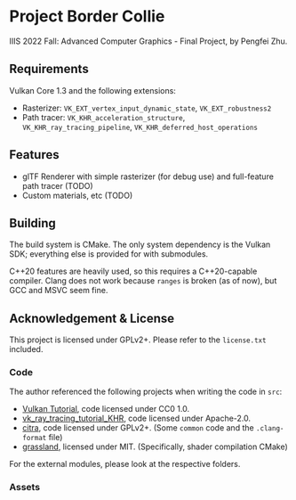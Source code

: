 # Project Border Collie
IIIS 2022 Fall: Advanced Computer Graphics - Final Project, by Pengfei Zhu.

## Requirements
Vulkan Core 1.3 and the following extensions:
* Rasterizer: `VK_EXT_vertex_input_dynamic_state`, `VK_EXT_robustness2`
* Path tracer: `VK_KHR_acceleration_structure`, `VK_KHR_ray_tracing_pipeline`, `VK_KHR_deferred_host_operations`

## Features
* glTF Renderer with simple rasterizer (for debug use) and full-feature path tracer (TODO)
* Custom materials, etc (TODO)

## Building
The build system is CMake. The only system dependency is the Vulkan SDK; everything else is provided for with submodules.

C++20 features are heavily used, so this requires a C++20-capable compiler. Clang does not work because `ranges` is broken (as of now), but GCC and MSVC seem fine.

## Acknowledgement & License
This project is licensed under GPLv2+. Please refer to the `license.txt` included.

### Code
The author referenced the following projects when writing the code in `src`:
* [Vulkan Tutorial](https://vulkan-tutorial.com/), code licensed under CC0 1.0.
* [vk_ray_tracing_tutorial_KHR](https://github.com/nvpro-samples/vk_raytracing_tutorial_KHR), code licensed under Apache-2.0.
* [citra](https://github.com/citra-emu/citra), code licensed under GPLv2+. (Some `common` code and the `.clang-format` file)
* [grassland](https://github.com/LazyJazz/grassland), licensed under MIT. (Specifically, shader compilation CMake)

For the external modules, please look at the respective folders.

### Assets
